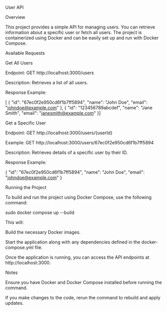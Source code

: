User API

Overview

This project provides a simple API for managing users. You can retrieve
information about a specific user or fetch all users. The project is
containerized using Docker and can be easily set up and run with Docker
Compose.

Available Requests

Get All Users

Endpoint: GET http://localhost:3000/users

Description: Retrieves a list of all users.

Response Example:

\[ { "id": "67ec0f2e950cd6f1b7ff5894", "name": "John Doe", "email":
"johndoe@example.com" }, { "id": "123456789abcdef", "name": "Jane
Smith", "email": "janesmith@example.com" }\]

Get a Specific User

Endpoint: GET http://localhost:3000/users/{userId}

Example: GET http://localhost:3000/users/67ec0f2e950cd6f1b7ff5894

Description: Retrieves details of a specific user by their ID.

Response Example:

{ "id": "67ec0f2e950cd6f1b7ff5894", "name": "John Doe", "email":
"johndoe@example.com" }

Running the Project

To build and run the project using Docker Compose, use the following
command:

sudo docker compose up --build

This will:

Build the necessary Docker images.

Start the application along with any dependencies defined in the
docker-compose.yml file.

Once the application is running, you can access the API endpoints at
http://localhost:3000.

Notes

Ensure you have Docker and Docker Compose installed before running the
command.

If you make changes to the code, rerun the command to rebuild and apply
updates.
